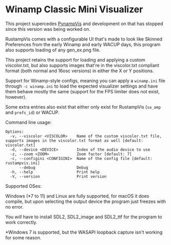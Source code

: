 # Winamp Classic Mini Visualizer

This project supercedes [PynampVis](https://github.com/0x5066/PynampVis) and development on that has stopped since this version was being worked on.

RustampVis comes with a configurable UI that's made to look like Skinned Preferences from the early Winamp and early WACUP days, this program also supports loading of any gen_ex.png file.

This project retains the support for loading and applying a custom viscolor.txt, but also supports images that're in the viscolor.txt compliant format (both normal and 16osc versions) in either the X or Y positions.

Support for Winamp-style configs, meaning you can apply a ``winamp.ini`` file through ``-c winamp.ini`` to load the expected visualizer settings and have them behave mostly the same (support for the FPS limiter does not exist, however).

Some extra entries also exist that either only exist for RustampVis (``sa_amp`` and ``prefs_id``) or WACUP.

Command line usage:
```
Options:
  -v, --viscolor <VISCOLOR>    Name of the custom viscolor.txt file, supports images in the viscolor.txt format as well [default: viscolor.txt]
  -d, --device <DEVICE>        Index of the audio device to use
  -z, --zoom <ZOOM>            Zoom factor [default: 7]
  -c, --configini <CONFIGINI>  Name of the config file [default: rustampvis.ini]
      --debug                  Debug
  -h, --help                   Print help
  -V, --version                Print version
```

Supported OSes:

Windows (*7 to 11) and Linux are fully supported, for macOS it does compile, but upon selecting the output device the program just freezes with no error.

You *will* have to install SDL2, SDL2_image and SDL2_ttf for the program to work correctly.


*Windows 7 is supported, but the WASAPI loopback capture isn't working for some reason.